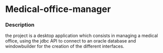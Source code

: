 # Medical-office-manager
### Description
the project is a desktop application which consists in managing a medical office, using the jdbc API to connect to an oracle database and windowbuilder for the creation of the different interfaces. 
